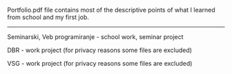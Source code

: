 Portfolio.pdf file contains most of the descriptive points of what I learned from school and my first job.

****************

Seminarski, Veb programiranje - school work, seminar project

DBR - work project (for privacy reasons some files are excluded)

VSG - work project (for privacy reasons some files are excluded)
